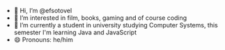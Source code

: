 - 👋 Hi, I’m @efsotovel
- 👀 I’m interested in film, books, gaming and of course coding
- 🌱 I’m currently a student in university studying Computer Systems, this semester I'm learning Java and JavaScript
- 😄 Pronouns: he/him

<!---
efsotovel/efsotovel is a ✨ special ✨ repository because its `README.md` (this file) appears on your GitHub profile.
You can click the Preview link to take a look at your changes.
--->
